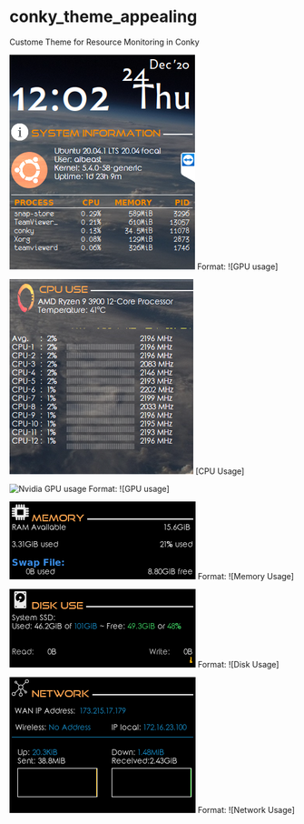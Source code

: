# conky_theme_appealing
Custome Theme for Resource Monitoring in Conky


![System Info ](/Appealing/systeminfo.png)
Format: ![GPU usage]

![CPU Usage](/Appealing/cpufile.png)
[CPU Usage]

![Nvidia GPU usage](/Appealing/GPU.png)
Format: ![GPU usage]

![Memory Usage](/Appealing/memory.png)
Format: ![Memory Usage]

![Disk Usage](/Appealing/disk-use.png)
Format: ![Disk Usage]

![Network Usage](/Appealing/network.png)
Format: ![Network Usage]





